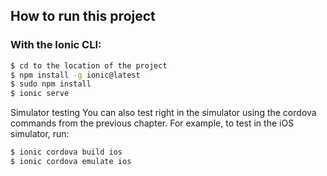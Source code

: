 

## How to run this project

### With the Ionic CLI:



```bash
$ cd to the location of the project
$ npm install -g ionic@latest
$ sudo npm install
$ ionic serve
```
Simulator testing
You can also test right in the simulator using the cordova commands from the previous chapter. For example, to test in the iOS simulator, run:

```bash
$ ionic cordova build ios
$ ionic cordova emulate ios
```
